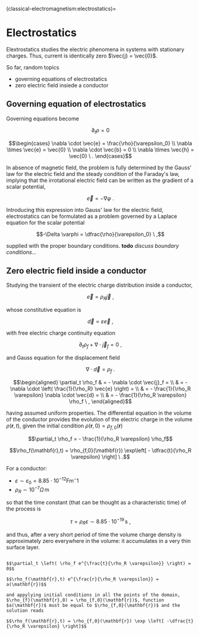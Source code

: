 (classical-electromagnetism:electrostatics)=
# Electrostatics

Elextrostatics studies the electric phenomena in systems with stationary charges. Thus, current is identically zero $\vec{j} = \vec{0}$.


So far, random topics

- governing equations of electrostatics
- zero electric field insiede a conductor

## Governing equation of electrostatics

Governing equations become

$$\partial_t \rho = 0$$

$$\begin{cases}
  \nabla \cdot \vec{e} = \frac{\rho}{\varepsilon_0} \\
  \nabla \times \vec{e} = \vec{0} \\
  \nabla \cdot \vec{b} = 0 \\
  \nabla \times \vec{h} = \vec{0} \ .
\end{cases}$$

In absence of magnetic field, the problem is fully determined by the Gauss' law for the electric field and the steady condition of the Faraday's law, implying that the irrotational electric field can be written as the gradient of a scalar potential,

$$\vec{e} = - \nabla \varphi \ .$$

Introducing this expression into Gauss' law for the electric field, electrostatics can be formulated as a problem governed by a Laplace equation for the scalar potential

$$-\Delta \varphi = \dfrac{\rho}{\varepsilon_0} \ ,$$

supplied with the proper boundary conditions. **todo** *discuss boundary conditions...*


## Zero electric field inside a conductor

Studying the transient of the electric charge distribution inside a conductor,

$$\vec{e} = \rho_R \vec{j} \ ,$$

whose constitutive equation is

$$\vec{d} = \varepsilon \vec{e} \ ,$$

with free electric charge continuity equation

$$\partial_t \rho_f + \nabla \cdot \vec{j}_f = 0 \ ,$$

and Gauss equation for the displacement field 

$$\nabla \cdot \vec{d} = \rho_f \ .$$

$$\begin{aligned}
  \partial_t \rho_f
  & = - \nabla \cdot \vec{j}_f = \\
  & = - \nabla \cdot \left( \frac{1}{\rho_R} \vec{e} \right) = \\
  & = - \frac{1}{\rho_R \varepsilon} \nabla \cdot \vec{d} = \\
  & = - \frac{1}{\rho_R \varepsilon} \rho_f \ ,
\end{aligned}$$

having assumed uniform properties. The differential equation in the volume of the conductor provides the evolution of the electric charge in the volume $\rho(\mathbf{r},t)$, given the initial condition $\rho(\mathbf{r},0) = \rho_{f,0}(\mathbf{r})$

$$\partial_t \rho_f = - \frac{1}{\rho_R \varepsilon} \rho_f$$

$$\rho_f(\mathbf{r},t) = \rho_{f,0}(\mathbf{r}) \exp\left[ - \dfrac{t}{\rho_R \varepsilon} \right] \ .$$

For a conductor:
- $\varepsilon \sim \varepsilon_0 = 8.85 \cdot 10^{-12} \text{F} \text{m}^-1$
- $\rho_R \sim 10^{-7}  \Omega \, \text{m}$

so that the time constant (that can be thought as a characteristic time) of the process is

$$\tau = \rho_R \varepsilon \sim 8.85 \cdot 10^{-19} \, \text{s} \ , $$

and thus, after a very short period of time the volume charge density is approximately zero everywhere in the volume: it accumulates in a very thin surface layer.


```{dropdown} Proof

$$\partial_t \left( \rho_f e^{\frac{t}{\rho_R \varepsilon}} \right) = 0$$

$$\rho_f(\mathbf{r},t) e^{\frac{r}{\rho_R \varepsilon}} = a(\mathbf{r})$$

and appylying initial conditions in all the points of the domain, $\rho_{f}(\mathbf{r},0) = \rho_{f,0}(\mathbf{r})$, function $a(\mathbf{r})$ must be equal to $\rho_{f,0}(\mathbf{r})$ and the solution reads

$$\rho_f(\mathbf{r},t) = \rho_{f,0}(\mathbf{r}) \exp \left[ -\dfrac{t}{\rho_R \varepsilon} \right]$$

```





